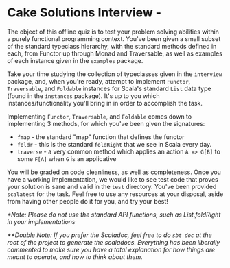 # Cake Solutions Interview -

The object of this offline quiz is to test your problem solving abilities within a purely functional programming context. You've been given a small subset of the standard typeclass hierarchy, with the standard methods defined in each, from Functor up through Monad and Traversable, as well as examples of each instance given in the `examples` package.

Take your time studying the collection of typeclasses given in the `interview` package, and, when you're ready, attempt to implement `Functor`, `Traversable`, and `Foldable` instances for Scala's standard `List` data type (found in the `instances` package). It's up to you which instances/functionality you'll bring in in order to accomplish the task.

Implementing `Functor`, `Traversable`, and `Foldable` comes down to implementing 3 methods, for which you've been given the signatures:

- `fmap` - the standard "map" function that defines the functor
- `foldr` - this is the standard `foldRight` that we see in Scala every day.
- `traverse` - a very common method which applies an action `A => G[B]` to some `F[A]` when `G` is an applicative


You will be graded on code cleanliness, as well as completeness. Once you have a working implementation, we would like to see test code that proves your solution is sane and valid in the `test` directory. You've been provided `scalatest` for the task. Feel free to use any resources at your disposal, aside from having other people do it for you, and try your best!


*\*Note: Please do not use the standard API functions, such as List.foldRight in your implementations*

*\*\*Double Note: If you prefer the Scaladoc, feel free to do `sbt doc` at the root of the project to generate the scaladocs. Everything has been liberally commented to make sure you have a total explanation for how things are meant to operate, and how to think about them.*
